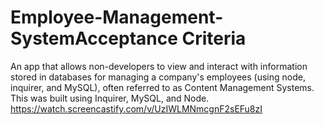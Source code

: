 # Employee-Management-SystemAcceptance Criteria
An app that allows non-developers to view and interact with information stored in databases for managing a company's employees (using node, inquirer, and MySQL), often referred to as Content Management Systems.
This was built using Inquirer, MySQL, and Node.
https://watch.screencastify.com/v/UzIWLMNmcgnF2sEFu8zI

